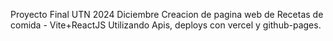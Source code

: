 Proyecto Final UTN 2024 Diciembre Creacion de pagina web de Recetas de comida - Vite+ReactJS Utilizando Apis, deploys con vercel y github-pages.
